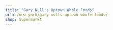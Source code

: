 ```yaml
---
title: "Gary Null's Uptown Whole Foods"
url: /new-york/gary-nulls-uptown-whole-foods/
shop: Supermarkt
---
```

